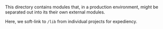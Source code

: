 This directory contains modules that, in a production environment, might be separated out into its their own external modules.

Here, we soft-link to `/lib` from individual projects for expediency.